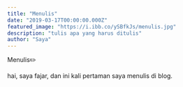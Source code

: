```yaml
---
title: "Menulis"
date: "2019-03-17T00:00:00.000Z"
featured_image: "https://i.ibb.co/ySBfkJs/menulis.jpg"
description: "tulis apa yang harus ditulis"
author: "Saya"
---
```


Menulis✏️

hai, saya fajar, dan ini kali pertaman saya menulis di blog.
